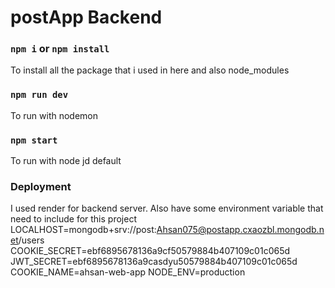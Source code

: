 # postApp Backend

### `npm i` or `npm install`

To install all the package that i used in here and also node_modules

###  `npm run dev` 

To run with nodemon

### `npm start`

To run with node jd default

### Deployment

I used render for backend server. Also have some environment variable that need to include for this project
LOCALHOST=mongodb+srv://post:Ahsan075@postapp.cxaozbl.mongodb.net/users
COOKIE_SECRET=ebf6895678136a9cf50579884b407109c01c065d
JWT_SECRET=ebf6895678136a9casdyu50579884b407109c01c065d
COOKIE_NAME=ahsan-web-app
NODE_ENV=production
